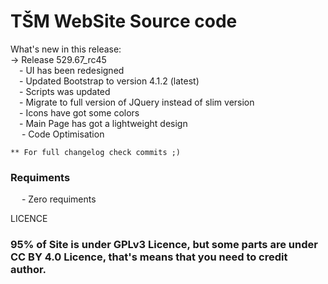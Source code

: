 # TŠM WebSite Source code

What's new in this release: <br />
    -> Release 529.67_rc45<br />
        &emsp;- UI has been redesigned<br />
        &emsp;- Updated Bootstrap to version 4.1.2 (latest)<br />
        &emsp;- Scripts was updated<br />
        &emsp;- Migrate to full version of JQuery instead of slim version<br />
        &emsp;- Icons have got some colors<br />
        &emsp;- Main Page has got a lightweight design<br />
       &emsp; - Code Optimisation<br />

    ** For full changelog check commits ;)

<h3>Requiments</h3>
   &emsp; - Zero requiments

LICENCE
<h3>
95% of Site is under GPLv3 Licence, but some parts are under CC BY 4.0 Licence, that's means that you need to credit author.
</h3>

